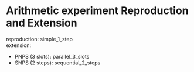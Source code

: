 # Arithmetic experiment Reproduction and Extension

reproduction: simple_1_step <br />
extension: <br />
- PNPS (3 slots): parallel_3_slots <br />
- SNPS (2 steps): sequential_2_steps
